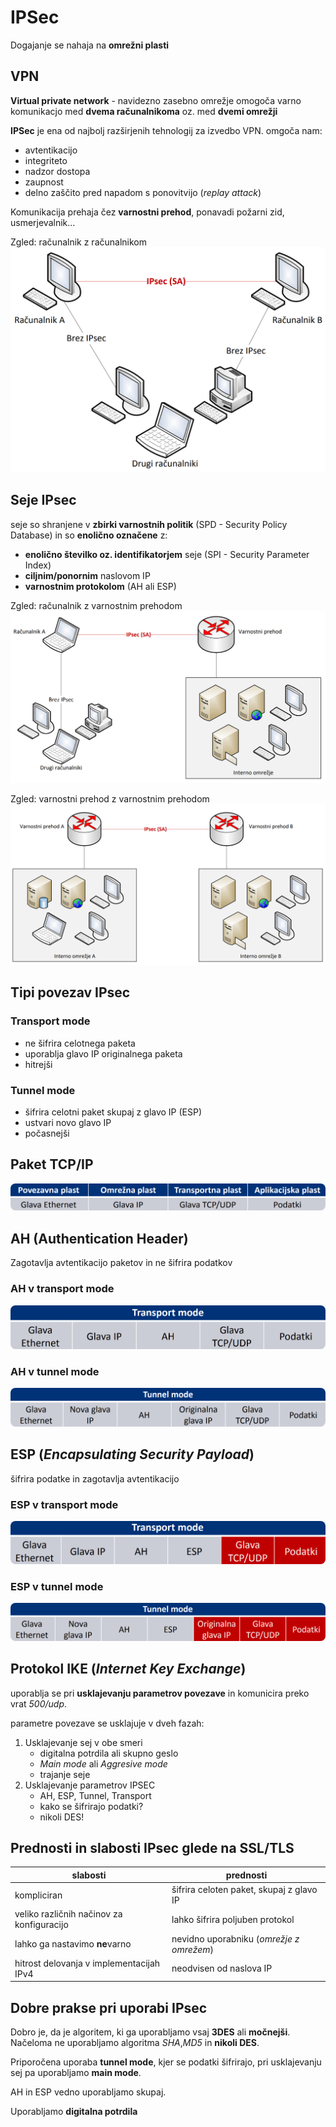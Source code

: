 # IPSec
Dogajanje se nahaja na **omrežni plasti**

## VPN
**Virtual private network** - navidezno zasebno omrežje omogoča varno komunikacjo med **dvema računalnikoma** oz. med **dvemi omrežji**

**IPSec** je ena od najbolj razširjenih tehnologij za izvedbo VPN. omgoča nam:
- avtentikacijo
- integriteto
- nadzor dostopa
- zaupnost
- delno zaščito pred napadom s ponovitvijo (*replay attack*)

Komunikacija prehaja čez **varnostni prehod**, ponavadi požarni zid, usmerjevalnik...

Zgled: računalnik z računalnikom
<img src="slike/ipseccc.png">

## Seje IPsec
seje so shranjene v **zbirki varnostnih politik** (SPD - Security Policy Database) in so **enolično označene** z:
- **enolično številko oz. identifikatorjem** seje (SPI - Security Parameter Index)
- **ciljnim/ponornim** naslovom IP
- **varnostnim protokolom** (AH ali ESP)

Zgled: računalnik z varnostnim prehodom
<img src="slike/ipsec2.png">

Zgled: varnostni prehod z varnostnim prehodom
<img src="slike/ipsec3.png">

## Tipi povezav IPsec
### Transport mode
- ne šifrira celotnega paketa
- uporablja glavo IP originalnega paketa
- hitrejši
### Tunnel mode
- šifrira celotni paket skupaj z glavo IP (ESP)
- ustvari novo glavo IP
- počasnejši

## Paket TCP/IP
<img src="slike/tcpip.png" style="border-radius:.5rem">

## AH (Authentication Header)
Zagotavlja avtentikacijo paketov in ne šifrira podatkov
### AH v transport mode
<img src="slike/ahtm.png" style="border-radius:.5rem">

### AH v tunnel mode
<img src="slike/ahtnm.png" style="border-radius:.5rem">

## ESP (*Encapsulating Security Payload*)
šifrira podatke in zagotavlja avtentikacijo
### ESP v transport mode
<img src="slike/esptm.png" style="border-radius:.5rem">

### ESP v tunnel mode
<img src="slike/esptnm.png" style="border-radius:.5rem">

## Protokol IKE (*Internet Key Exchange*)
uporablja se pri **usklajevanju parametrov povezave** in komunicira preko vrat *500/udp*.

parametre povezave se usklajuje v dveh fazah:
1. Usklajevanje sej v obe smeri
    - digitalna potrdila ali skupno geslo
    - *Main mode* ali *Aggresive mode*
    - trajanje seje
2. Usklajevanje parametrov IPSEC
    - AH, ESP, Tunnel, Transport
    - kako se šifrirajo podatki?
    - nikoli DES!

## Prednosti in slabosti IPsec glede na SSL/TLS
| slabosti | prednosti |
|-|-|
|kompliciran|šifrira celoten paket, skupaj z glavo IP|
|veliko različnih načinov za konfiguracijo|lahko šifrira poljuben protokol|
|lahko ga nastavimo **ne**varno|nevidno uporabniku (*omrežje z omrežem*)|
|hitrost delovanja v implementacijah IPv4|neodvisen od naslova IP|

## Dobre prakse pri uporabi IPsec
Dobro je, da je algoritem, ki ga uporabljamo vsaj **3DES** ali **močnejši**. Načeloma ne uporabljamo algoritma *SHA*,*MD5* in **nikoli DES**.

Priporočena uporaba **tunnel mode**, kjer se podatki šifrirajo, pri usklajevanju sej pa uporabljamo **main mode**.

AH in ESP vedno uporabljamo skupaj.

Uporabljamo **digitalna potrdila**

